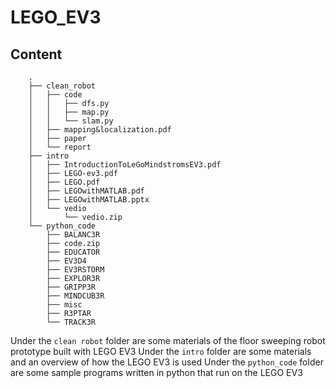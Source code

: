# LEGO_EV3

## Content
        .
        ├── clean_robot   
        │   ├── code
        │   │   ├── dfs.py
        │   │   ├── map.py
        │   │   └── slam.py
        │   ├── mapping&localization.pdf
        │   ├── paper
        │   └── report
        ├── intro
        │   ├── IntroductionToLeGoMindstromsEV3.pdf
        │   ├── LEGO-ev3.pdf
        │   ├── LEGO.pdf
        │   ├── LEGOwithMATLAB.pdf
        │   ├── LEGOwithMATLAB.pptx
        │   └── vedio
        │       └── vedio.zip
        └── python_code
            ├── BALANC3R
            ├── code.zip
            ├── EDUCATOR
            ├── EV3D4
            ├── EV3RSTORM
            ├── EXPLOR3R
            ├── GRIPP3R
            ├── MINDCUB3R
            ├── misc
            ├── R3PTAR
            └── TRACK3R
        
Under the ```clean robot``` folder are some materials of the floor sweeping robot prototype built with LEGO EV3
Under the ```intro``` folder are some materials and an overview of how the LEGO EV3 is used 
Under the ```python_code``` folder are some sample programs written in python that run on the LEGO EV3
        
